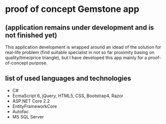# proof of concept Gemstone app
## (application remains under development and is not finished yet)

This application development is wrapped around an idead of the solution for real-life problem (find suitable specialist in not so far proximity basing on quality/time/price triangle), but I have developed this app mainly for a proof-of-concept purpose.

## list of used languages and technologies

- C# 
- EcmaScript 6, jQuery, HTML5, CSS, Bootstrap4, Razor
- ASP.NET Core 2.2
- EntityFrameworkCore
- Autofac
- MS SQL Server 
